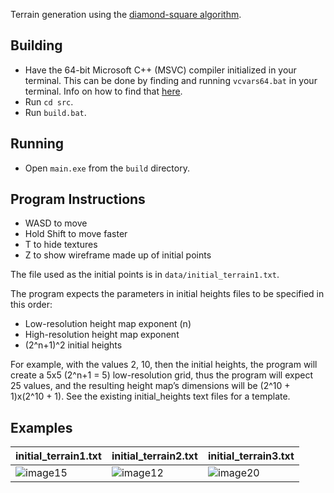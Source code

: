 Terrain generation using the [diamond-square algorithm](https://en.wikipedia.org/wiki/Diamond-square_algorithm).

## Building

- Have the 64-bit Microsoft C++ (MSVC) compiler initialized in your terminal. This can be done by finding and running `vcvars64.bat` in your terminal. Info on how to find that [here](https://docs.microsoft.com/en-us/cpp/build/building-on-the-command-line?view=msvc-170#developer_command_file_locations).
- Run `cd src`.
- Run `build.bat`.

## Running

- Open `main.exe` from the `build` directory.

## Program Instructions

- WASD to move
- Hold Shift to move faster
- T to hide textures
- Z to show wireframe made up of initial points

The file used as the initial points is in `data/initial_terrain1.txt`.

The program expects the parameters in initial heights files to be specified in this order:
- Low-resolution height map exponent (n)
- High-resolution height map exponent
- (2^n+1)^2 initial heights

For example, with the values 2, 10, then the initial heights, the program will create a 5x5 (2^n+1 = 5) low-resolution grid, thus the program will expect 25 values, and the resulting height map’s dimensions will be (2^10 + 1)x(2^10 + 1).
See the existing initial_heights text files for a template.

## Examples

| initial_terrain1.txt | initial_terrain2.txt | initial_terrain3.txt |
| -------------------- | -------------------- | -------------------- |
| ![image15](https://user-images.githubusercontent.com/23489769/176546842-35bd6249-53d9-4b29-8c15-36bffe2184c5.png) | ![image12](https://user-images.githubusercontent.com/23489769/176546874-7108963f-6bd7-4207-acec-be2174fa848d.png) | ![image20](https://user-images.githubusercontent.com/23489769/176546888-aab5a5e2-9b6e-4d10-bae3-e3ed0cefbf2a.png) |



